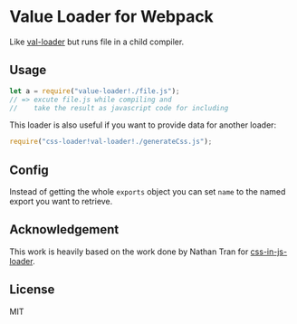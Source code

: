 # Value Loader for Webpack

Like [val-loader](https://github.com/webpack-contrib/val-loader) but runs
file in a child compiler.

## Usage

``` javascript
let a = require("value-loader!./file.js");
// => excute file.js while compiling and
//    take the result as javascript code for including
```

This loader is also useful if you want to provide data for another loader:

``` javascript
require("css-loader!val-loader!./generateCss.js");
```

## Config

Instead of getting the whole `exports` object you can set `name` to the
named export you want to retrieve.

## Acknowledgement

This work is heavily based on the work done by Nathan Tran for
[css-in-js-loader](https://github.com/nthtran/css-in-js-loader).

## License

MIT
